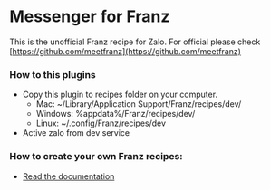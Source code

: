 # Messenger for Franz
This is the unofficial Franz recipe for Zalo. For official please check [https://github.com/meetfranz](https://github.com/meetfranz)

### How to this plugins
- Copy this plugin to recipes folder on your computer.
  - Mac: ~/Library/Application Support/Franz/recipes/dev/
  - Windows: %appdata%/Franz/recipes/dev/
  - Linux: ~/.config/Franz/recipes/dev
- Active zalo from dev service

### How to create your own Franz recipes:
* [Read the documentation](https://github.com/meetfranz/plugins)
